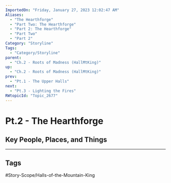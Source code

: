 ```yaml
---
ImportedOn: "Friday, January 27, 2023 12:02:47 AM"
Aliases:
  - "The Hearthforge"
  - "Part Two: The Hearthforge"
  - "Part 2: The Hearthforge"
  - "Part Two"
  - "Part 2"
Category: "Storyline"
Tags:
  - "Category/Storyline"
parent:
  - "Ch.2 - Roots of Madness (HallMtKing)"
up:
  - "Ch.2 - Roots of Madness (HallMtKing)"
prev:
  - "Pt.1 - The Upper Halls"
next:
  - "Pt.3 - Lighting the Fires"
RWtopicId: "Topic_2677"
---
```

# Pt.2 - The Hearthforge
## Key People, Places, and Things

---
## Tags
#Story-Scope/Halls-of-the-Mountain-King

